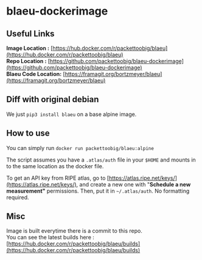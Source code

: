 # blaeu-dockerimage

## Useful Links

**Image Location :** [https://hub.docker.com/r/packettoobig/blaeu](https://hub.docker.com/r/packettoobig/blaeu)  
**Repo Location :** [https://github.com/packettoobig/blaeu-dockerimage](https://github.com/packettoobig/blaeu-dockerimage)  
**Blaeu Code Location:** [https://framagit.org/bortzmeyer/blaeu](https://framagit.org/bortzmeyer/blaeu)

## Diff with original debian

We just `pip3 install blaeu` on a base alpine image.

## How to use

You can simply run `docker run packettoobig/blaeu:alpine`

The script assumes you have a `.atlas/auth` file in your `$HOME` and mounts in to the same location as the docker file.

To get an API key from RIPE atlas, go to [https://atlas.ripe.net/keys/](https://atlas.ripe.net/keys/), and create a new one with "**Schedule a new measurement"** permissions.
Then, put it in `~/.atlas/auth`. No formatting required.

## Misc

Image is built everytime there is a commit to this repo.  
You can see the latest builds here : [https://hub.docker.com/r/packettoobig/blaeu/builds](https://hub.docker.com/r/packettoobig/blaeu/builds)
